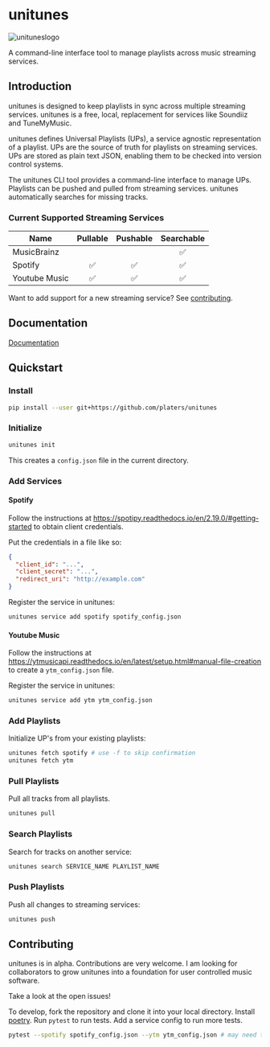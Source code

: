 # unitunes

![unituneslogo](unitunes.png)

A command-line interface tool to manage playlists across music streaming services.

## Introduction

unitunes is designed to keep playlists in sync across multiple streaming services.
unitunes is a free, local, replacement for services like Soundiiz and TuneMyMusic.

unitunes defines Universal Playlists (UPs), a service agnostic representation of a playlist. UPs are the source of truth for playlists on streaming services. UPs are stored as plain text JSON, enabling them to be checked into version control systems.

The unitunes CLI tool provides a command-line interface to manage UPs. Playlists can be pushed and pulled from streaming services. unitunes automatically searches for missing tracks.

### Current Supported Streaming Services

| Name          | Pullable | Pushable | Searchable |
| ------------- | :------: | :------: | :--------: |
| MusicBrainz   |          |          |     ✅     |
| Spotify       |    ✅    |    ✅    |     ✅     |
| Youtube Music |    ✅    |    ✅    |     ✅     |

Want to add support for a new streaming service? See [contributing](#contributing).

## Documentation

[Documentation](docs.md)

## Quickstart

### Install

```bash
pip install --user git+https://github.com/platers/unitunes
```

### Initialize

```bash
unitunes init
```

This creates a `config.json` file in the current directory.

### Add Services

#### Spotify

Follow the instructions at https://spotipy.readthedocs.io/en/2.19.0/#getting-started to obtain client credentials.

Put the credentials in a file like so:

```json
{
  "client_id": "...",
  "client_secret": "...",
  "redirect_uri": "http://example.com"
}
```

Register the service in unitunes:

```bash
unitunes service add spotify spotify_config.json
```

#### Youtube Music

Follow the instructions at https://ytmusicapi.readthedocs.io/en/latest/setup.html#manual-file-creation to create a `ytm_config.json` file.

Register the service in unitunes:

```bash
unitunes service add ytm ytm_config.json
```

### Add Playlists

Initialize UP's from your existing playlists:

```bash
unitunes fetch spotify # use -f to skip confirmation
unitunes fetch ytm
```

### Pull Playlists

Pull all tracks from all playlists.

```bash
unitunes pull
```

### Search Playlists

Search for tracks on another service:

```bash
unitunes search SERVICE_NAME PLAYLIST_NAME
```

### Push Playlists

Push all changes to streaming services:

```bash
unitunes push
```

## Contributing

unitunes is in alpha. Contributions are very welcome. I am looking for collaborators to grow unitunes into a foundation for user controlled music software.

Take a look at the open issues!

To develop, fork the repository and clone it into your local directory. Install [poetry](https://python-poetry.org/).
Run `pytest` to run tests. Add a service config to run more tests.

```bash
pytest --spotify spotify_config.json --ytm ytm_config.json # may need to run with -s to paste spotify redirect URL the first time
```
